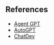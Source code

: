 ## References
- [Agent GPT](https://agentgpt.reworkd.ai/)
- [AutoGPT](https://github.com/Significant-Gravitas/AutoGPT)
- [ChatDev](https://github.com/OpenBMB/ChatDev)